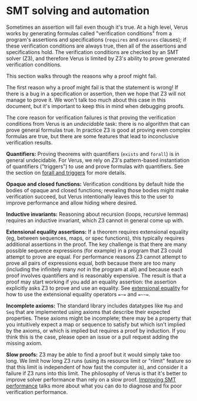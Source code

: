 # SMT solving and automation

Sometimes an assertion will fail even though it's true. At a high level, Verus
works by generating formulas called "verification conditions" from a program's
assertions and specifications (`requires` and `ensures` clauses); if these
verification conditions are always true, then all of the assertions and
specifications hold. The verification conditions are checked by an SMT solver
(Z3), and therefore Verus is limited by Z3's ability to prove generated
verification conditions.

This section walks through the reasons why a proof might fail.

The first reason why a proof might fail is that the statement is wrong! If
there is a bug in a specification or assertion, then we hope that Z3 will not
manage to prove it. We won't talk too much about this case in this document,
but it's important to keep this in mind when debugging proofs.

The core reason for verification failures is that proving the verification
conditions from Verus is an _undecidable_ task: there is no algorithm that can
prove general formulas true. In practice Z3 is good at proving even complex
formulas are true, but there are some features that lead to inconclusive
verification results.

**Quantifiers:** Proving theorems with quantifiers (`exists` and `forall`) is
in general undecidable. For Verus, we rely on Z3's pattern-based instantiation
of quantifiers ("triggers") to use and prove formulas with quantifiers. See the
section on [forall and triggers](forall.md) for more details.

**Opaque and closed functions:** Verification conditions by default hide the
bodies of opaque and closed functions; revealing those bodies might make
verification succeed, but Verus intentionally leaves this to the user to
improve performance and allow hiding where desired.

**Inductive invariants:** Reasoning about recursion (loops, recursive lemmas)
requires an inductive invariant, which Z3 cannot in general come up with.

**Extensional equality assertions:** If a theorem requires extensional equality
(eg, between sequences, maps, or spec functions), this typically requires
additional assertions in the proof. The key challenge is that there are many
possible sequence expressions (for example) in a program that Z3 could attempt
to prove are equal. For performance reasons Z3 cannot attempt to prove all
pairs of expressions equal, both because there are too many (including the
infinitely many _not_ in the program at all) and because each proof involves
quantifiers and is reasonably expensive. The result is that a proof may start
working if you add an equality assertion: the assertion explicitly asks Z3 to
prove and use an equality.
See [extensional equality](extensional_equality.md) for how to use the
extensional equality operators `=~=` and `=~~=`.

**Incomplete axioms:** The standard library includes datatypes like `Map` and
`Seq` that are implemented using axioms that describe their expected
properties. These axioms might be incomplete; there may be a property that you
intuitively expect a map or sequence to satisfy but which isn't implied by the
axioms, or which is implied but requires a proof by induction.
If you think this is the case, please open an issue or a pull request adding
the missing axiom.

**Slow proofs:** Z3 may be able to find a proof but it would simply take too
long. We limit how long Z3 runs (using its resource limit or "rlimit" feature
so that this limit is independent of how fast the computer is), and consider it
a failure if Z3 runs into this limit. The philosophy of Verus is that it's
better to improve solver performance than rely on a slow proof. [Improving SMT
performance]() talks more about what you can do to diagnose and fix poor
verification performance.
